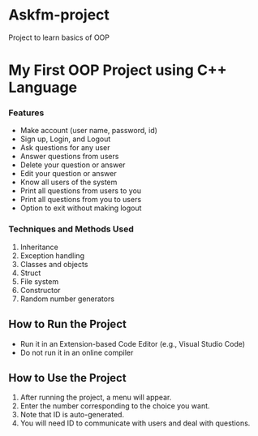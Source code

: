 # Askfm-project
Project to learn basics of OOP
# My First OOP Project using C++ Language

### Features
- Make account (user name, password, id)
- Sign up, Login, and Logout
- Ask questions for any user
- Answer questions from users
- Delete your question or answer
- Edit your question or answer
- Know all users of the system
- Print all questions from users to you
- Print all questions from you to users
- Option to exit without making logout

### Techniques and Methods Used
1. Inheritance 
2. Exception handling
3. Classes and objects
4. Struct
5. File system
6. Constructor
7. Random number generators

## How to Run the Project
- Run it in an Extension-based Code Editor (e.g., Visual Studio Code)
- Do not run it in an online compiler

## How to Use the Project
1. After running the project, a menu will appear.
2. Enter the number corresponding to the choice you want.
3. Note that ID is auto-generated.
4. You will need ID to communicate with users and deal with questions.
